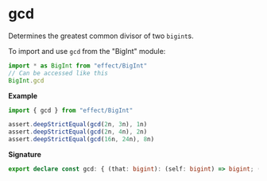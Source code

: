 # gcd

Determines the greatest common divisor of two `bigint`s.

To import and use `gcd` from the "BigInt" module:

```ts
import * as BigInt from "effect/BigInt"
// Can be accessed like this
BigInt.gcd
```

**Example**

```ts
import { gcd } from "effect/BigInt"

assert.deepStrictEqual(gcd(2n, 3n), 1n)
assert.deepStrictEqual(gcd(2n, 4n), 2n)
assert.deepStrictEqual(gcd(16n, 24n), 8n)
```

**Signature**

```ts
export declare const gcd: { (that: bigint): (self: bigint) => bigint; (self: bigint, that: bigint): bigint }
```
